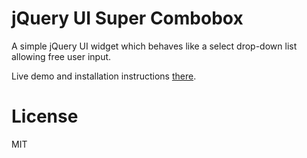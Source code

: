 # jQuery UI Super Combobox

A simple jQuery UI widget which behaves like a select drop-down list allowing free user input.

Live demo and installation instructions [there](http://infertux.github.io/jquery-ui-super-combobox/).

# License

MIT

